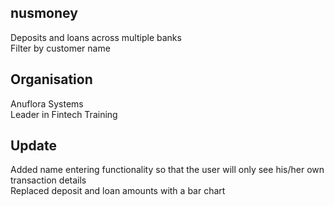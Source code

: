 ## nusmoney

Deposits and loans across multiple banks  
Filter by customer name

## Organisation

Anuflora Systems  
Leader in Fintech Training

## Update

Added name entering functionality so that the user will only see his/her own transaction details  
Replaced deposit and loan amounts with a bar chart
